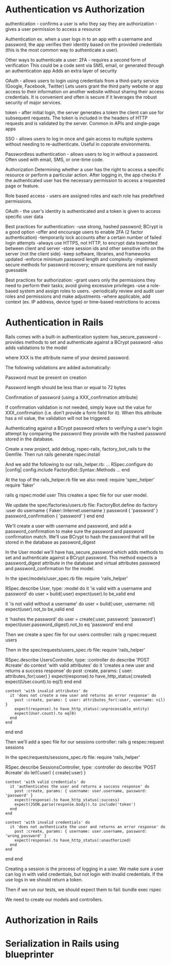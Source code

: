 # Authentication vs Authorization

authentication - confirms a user is who they say they are
authorization - gives a user permission to access a resource

Authentication
ex. when a user logs in to an app with a username and password; the app verifies their identity based on the provided credentials (this is the most common way to authenticate a user).

Other ways to authenticate a user:
2FA - requires a second form of verification
This could be a code sent via SMS, email, or generated through an authentication app
Adds an extra layer of security

OAuth - allows users to login using credentials from a third-party service (Google, Facebook, Twitter)
Lets users grant the third party website or app access to their information on another website without sharing their access credentials.
It is convenient and often is secure if it leverages the robust security of major services.

token - after initial login, the server generates a token the client can use for subsequent requests.
The token is included in the headers of HTTP requests and is validated by the server.
Common in APIs and single-page apps

SSO - allows users to log in once and gain access to multiple systems without needing to re-authenticate.
Useful in coporate environments.

Passwordless authentication - allows users to log in without a password.
Often used with email, SMS, or one-time code.

Authorization
Determining whether a user has the right to access a specific resource or perform a particular action.
After logging in, the app checks if the authenticated user has the necessary permission to access a requested page or feature.

Role based access - users are assigned roles and each role has predefined permissions.

OAuth - the user's identity is authenticated and a token is given to access specific user data

Best practices for authentication:
-use strong, hashed password; BCrypt is a good option
-offer and encourage users to enable 2FA (2 factor authentication)
-temporarily lock accounts after a certain number of failed login attempts
-always use HTTPS, not HTTP, to encrypt data trasmitted between client and server
-store session ids and other sensitive info on the server (not the client side)
-keep software, libraries, and frameworks updated
-enforce minimum password length and complexity
-implement secure methods for password recovery; ensure questions are not easily guessable

Best practices for authorization:
-grant users only the permissions they need to perform their tasks; avoid giving excessive privileges
-use a role-based system and assign roles to users.
-periodically review and audit user roles and permissions and make adjustments
-where applicable, add context (ex. IP address, device type) or time-based restrictions to access


# Authentication in Rails
Rails comes with a built-in authentication system: has_secure_password
-provides methods to set and authenticate against a BCrypt password
-also adds validations to the model

where XXX is the attribute name of your desired password.

The following validations are added automatically:

Password must be present on creation

Password length should be less than or equal to 72 bytes

Confirmation of password (using a XXX_confirmation attribute)

If confirmation validation is not needed, simply leave out the value for XXX_confirmation (i.e. don’t provide a form field for it). When this attribute has a nil value, the validation will not be triggered.

Authenticating against a BCrypt password refers to verifying a user's login attempt by comparing the password they provide with the hashed password stored in the database.

Create a new project, add debug, rspec-rails, factory_bot_rails to the Gemfile.
Then run 
rails generate rspec:install

And we add the following to our rails_helper.rb:
...
RSpec.configure do |config|
  config.include FactoryBot::Syntax::Methods
...
end

At the top of the rails_helper.rb file we also need:
require 'spec_helper'
require 'faker'

rails g rspec:model user 
This creates a spec file for our user model.

We update the spec/factories/users.rb file:
FactoryBot.define do
  factory :user do
    username { Faker::Internet.username }
    password { 'password' }
    password_confirmation { 'password' }
  end
end

We'll create a user with username and password, and add a password_confirmation to make sure the password and password confirmation match.
We'll use BCrypt to hash the password that will be stored in the database as password_digest

In the User model we'll have has_secure_password which adds methods to set and authenticate against a BCrypt password. This method expects a password_digest attribute in the database and virtual attributes password and password_confirmation for the model.

In the spec/models/user_spec.rb file:
require 'rails_helper'

RSpec.describe User, type: :model do
  it 'is valid with a username and password' do
    user = build(:user)
    expect(user).to be_valid
  end

  it 'is not valid without a username' do
    user = build(:user, username: nil)
    expect(user).not_to be_valid
  end

  it 'hashes the password' do
    user = create(:user, password: 'password')
    expect(user.password_digest).not_to eq 'password'
  end
end

Then we create a spec file for our users controller:
rails g rspec:request users

Then in the spec/requests/users_spec.rb file:
require 'rails_helper'

RSpec.describe UsersController, type: :controller do
  describe 'POST #create' do
    context 'with valid attributes' do
      it 'creates a new user and returns a success response' do
        post :create, params: { user: attributes_for(:user) }
        expect(response).to have_http_status(:created)
        expect(User.count).to eq(1)
      end
    end

    context 'with invalid attributes' do
      it 'does not create a new user and returns an error response' do
        post :create, params: { user: attributes_for(:user, username: nil) }
        expect(response).to have_http_status(:unprocessable_entity)
        expect(User.count).to eq(0)
      end
    end
  end
end

Then we'll add a spec file for our sessions controller:
rails g respec:request sessions

In the spec/requests/sessions_spec.rb file:
require 'rails_helper'

RSpec.describe SessionsController, type: :controller do
  describe 'POST #create' do
    let!(:user) { create(:user) }

    context 'with valid credentials' do
      it 'authenticates the user and returns a success response' do
        post :create, params: { username: user.username, password: 'password' }
        expect(response).to have_http_status(:success)
        expect(JSON.parse(response.body)).to include('token')
      end
    end

    context 'with invalid credentials' do
      it 'does not authenticate the user and returns an error response' do
        post :create, params: { username: user.username, password: 'wrong_password' }
        expect(response).to have_http_status(:unauthorized)
      end
    end
  end
end

Creating a session is the process of logging in a user. We make sure a user can log in with valid credentials, but not login with invalid credentials. If the use logs in we should return a token.

Then if we run our tests, we should expect them to fail:
bundle exec rspec

We need to create our models and controllers.



# Authorization in Rails


# Serialization in Rails using blueprinter
